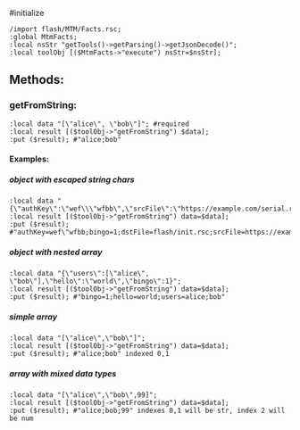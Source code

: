 #initialize

```
/import flash/MTM/Facts.rsc;
:global MtmFacts;
:local nsStr "getTools()->getParsing()->getJsonDecode()";
:local toolObj [($MtmFacts->"execute") nsStr=$nsStr];

```

## Methods:

### getFromString:

```
:local data "[\"alice\", \"bob\"]"; #required
:local result [($toolObj->"getFromString") $data];
:put ($result); #"alice;bob"
```

#### Examples:

##### object with escaped string chars
```
:local data "{\"authKey\":\"wef\\\"wfbb\",\"srcFile\":\"https://example.com/serial.rsc\",\"dstFile\":\"flash/init.rsc\",\"bingo\":1}";
:local result [($toolObj->"getFromString") data=$data];
:put ($result); #"authKey=wef\"wfbb;bingo=1;dstFile=flash/init.rsc;srcFile=https://example.com/serial.rsc"
```

##### object with nested array
```
:local data "{\"users\":[\"alice\", \"bob\"],\"hello\":\"world\",\"bingo\":1}";
:local result [($toolObj->"getFromString") data=$data];
:put ($result); #"bingo=1;hello=world;users=alice;bob"
```

##### simple array
```
:local data "[\"alice\",\"bob\"]";
:local result [($toolObj->"getFromString") data=$data];
:put ($result); #"alice;bob" indexed 0,1
```

##### array with mixed data types
```
:local data "[\"alice\",\"bob\",99]";
:local result [($toolObj->"getFromString") data=$data];
:put ($result); #"alice;bob;99" indexes 0,1 will be str, index 2 will be num 
```